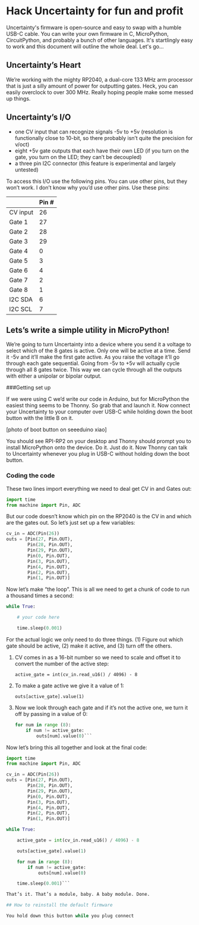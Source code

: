 # Hack Uncertainty for fun and profit

Uncertainty's firmware is open-source and easy to swap with a humble USB-C cable. You can write your own firmware in C, MicroPython, CircuitPython, and probably a bunch of other languages. It's startlingly easy to work and this document will outline the whole deal. Let's go…

## Uncertainty’s Heart

We’re working with the mighty RP2040, a dual-core 133 MHz arm processor that is just a silly amount of power for outputting gates. Heck, you can easily overclock to over 300 MHz. Really hoping people make some messed up things.

## Uncertainty’s I/O

- one CV input that can recognize signals -5v to +5v (resolution is functionally close to 10-bit, so there probably isn’t quite the precision for v/oct)
- eight +5v gate outputs that each have their own LED (if you turn on the gate, you turn on the LED; they can’t be decoupled)
- a three pin I2C connector (this feature is experimental and largely untested)

To access this I/O use the following pins. You can use other pins, but they won’t work. I don’t know why you’d use other pins. Use these pins:


|        | Pin # |
| ------ | ------ |
|CV input|26|
|Gate 1|27|
|Gate 2|28|
|Gate 3|29|
|Gate 4|0|
|Gate 5|3|
|Gate 6|4|
|Gate 7|2|
|Gate 8|1|
|I2C SDA|6|
|I2C SCL|7|

## Lets’s write a simple utility in MicroPython!

We’re going to turn Uncertainty into a device where you send it a voltage to select which of the 8 gates is active. Only one will be active at a time. Send it -5v and it’ll make the first gate active. As you raise the voltage it’ll go through each gate sequential. Going from -5v to +5v will actually cycle through all 8 gates twice. This way we can cycle through all the outputs with either a unipolar or bipolar output.

###Getting set up

If we were using C we’d write our code in Arduino, but for MicroPython the easiest thing seems to be Thonny. So grab that and launch it. Now connect your Uncertainty to your computer over USB-C while holding down the boot button with the little B on it.

[photo of boot button on seeeduino xiao]

You should see RPI-RP2 on your desktop and Thonny should prompt you to install MicroPython onto the device. Do it. Just do it. Now Thonny can talk to Uncertainty whenever you plug in USB-C without holding down the boot button.

### Coding the code
These two lines import everything we need to deal get CV in and Gates out:

```python
import time
from machine import Pin, ADC
```

But our code doesn’t know which pin on the RP2040 is the CV in and which are the gates out. So let’s just set up a few variables:

```python
cv_in = ADC(Pin(26))
outs = [Pin(27, Pin.OUT),
        Pin(28, Pin.OUT),
        Pin(29, Pin.OUT),
        Pin(0, Pin.OUT),
        Pin(3, Pin.OUT),
        Pin(4, Pin.OUT),
        Pin(2, Pin.OUT),
        Pin(1, Pin.OUT)]
```

Now let’s make “the loop”. This is all we need to get a chunk of code to run a thousand times a second:

```python
while True:

    # your code here

    time.sleep(0.001)
```

For the actual logic we only need to do three things. (1) Figure out which gate should be active, (2) make it active, and (3) turn off the others.

1. CV comes in as a 16-bit number so we need to scale and offset it to convert the number of the active step:

    ```active_gate = int(cv_in.read_u16() / 4096) - 8```

2. To make a gate active we give it a value of 1:

    ```outs[active_gate].value(1)```

3. Now we look through each gate and if it’s not the active one, we turn it off by passing in a value of 0:

    ```python
    for num in range (8):
        if num != active_gate:
            outs[num].value(0)```

Now let’s bring this all together and look at the final code:

```python
import time
from machine import Pin, ADC

cv_in = ADC(Pin(26))
outs = [Pin(27, Pin.OUT),
        Pin(28, Pin.OUT),
        Pin(29, Pin.OUT),
        Pin(0, Pin.OUT),
        Pin(3, Pin.OUT),
        Pin(4, Pin.OUT),
        Pin(2, Pin.OUT),
        Pin(1, Pin.OUT)]

while True:

    active_gate = int(cv_in.read_u16() / 4096) - 8

    outs[active_gate].value(1)

    for num in range (8):
        if num != active_gate:
            outs[num].value(0)

    time.sleep(0.001)```

That’s it. That’s a module, baby. A baby module. Done.

## How to reinstall the default firmware

You hold down this button while you plug connect 

